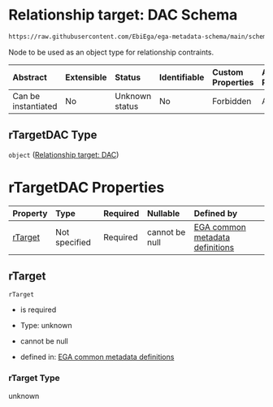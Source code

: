 # Relationship target: DAC Schema

```txt
https://raw.githubusercontent.com/EbiEga/ega-metadata-schema/main/schemas/EGA.common-definitions.json#/$defs/rTargetDAC
```

Node to be used as an object type for relationship contraints.

| Abstract            | Extensible | Status         | Identifiable | Custom Properties | Additional Properties | Access Restrictions | Defined In                                                                                           |
| :------------------ | :--------- | :------------- | :----------- | :---------------- | :-------------------- | :------------------ | :--------------------------------------------------------------------------------------------------- |
| Can be instantiated | No         | Unknown status | No           | Forbidden         | Allowed               | none                | [EGA.common-definitions.json\*](../../../schemas/EGA.common-definitions.json "open original schema") |

## rTargetDAC Type

`object` ([Relationship target: DAC](ega-4-defs-relationship-target-dac.md))

# rTargetDAC Properties

| Property            | Type          | Required | Nullable       | Defined by                                                                                                                                                                                                                               |
| :------------------ | :------------ | :------- | :------------- | :--------------------------------------------------------------------------------------------------------------------------------------------------------------------------------------------------------------------------------------- |
| [rTarget](#rtarget) | Not specified | Required | cannot be null | [EGA common metadata definitions](ega-4-defs-relationship-target-dac-properties-rtarget.md "https://raw.githubusercontent.com/EbiEga/ega-metadata-schema/main/schemas/EGA.common-definitions.json#/$defs/rTargetDAC/properties/rTarget") |

## rTarget



`rTarget`

* is required

* Type: unknown

* cannot be null

* defined in: [EGA common metadata definitions](ega-4-defs-relationship-target-dac-properties-rtarget.md "https://raw.githubusercontent.com/EbiEga/ega-metadata-schema/main/schemas/EGA.common-definitions.json#/$defs/rTargetDAC/properties/rTarget")

### rTarget Type

unknown
